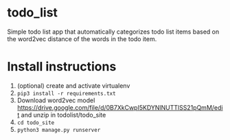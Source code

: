 # todo_list
Simple todo list app that automatically categorizes todo list items based on the word2vec distance of the words in the todo item.

# Install instructions
1) (optional) create and activate virtualenv
2) `pip3 install -r requirements.txt`
3) Download word2vec model https://drive.google.com/file/d/0B7XkCwpI5KDYNlNUTTlSS21pQmM/edit and unzip in todolist/todo_site
4) `cd todo_site`
5) `python3 manage.py runserver`
